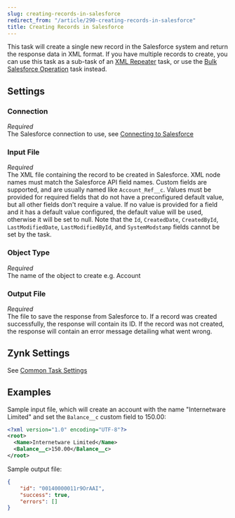 ```yaml
---
slug: creating-records-in-salesforce
redirect_from: "/article/290-creating-records-in-salesforce"
title: Creating Records in Salesforce
---
```



This task will create a single new record in the Salesforce system and return the response data in XML format. If you have multiple records to create, you can use this task as a sub-task of an [XML Repeater](357-xml-repeater) task, or use the [Bulk Salesforce Operation](289-bulk-salesforce-operation) task instead.


## Settings

### Connection 
_Required_  
The Salesforce connection to use, see [Connecting to Salesforce](connecting-to-salesforce)

### Input File
_Required_  
The XML file containing the record to be created in Salesforce. XML node names must match the Salesforce API field names. Custom fields are supported, and are usually named like `Account_Ref__c`. Values must be provided for required fields that do not have a preconfigured default value, but all other fields don't require a value. If no value is provided for a field and it has a default value configured, the default value will be used, otherwise it will be set to null. Note that the `Id`, `CreatedDate`, `CreatedById`, `LastModifiedDate`, `LastModifiedById`, and `SystemModstamp` fields cannot be set by the task.

### Object Type
_Required_  
The name of the object to create e.g. Account

### Output File
_Required_  
The file to save the response from Salesforce to. If a record was created successfully, the response will contain its ID. If the record was not created, the response will contain an error message detailing what went wrong.

## Zynk Settings
See [Common Task Settings](common-task-settings)


## Examples


Sample input file, which will create an account with the name "Internetware Limited" and set the `Balance__c` custom field to 150.00:

```xml
<?xml version="1.0" encoding="UTF-8"?>
<root>
  <Name>Internetware Limited</Name>
  <Balance__c>150.00</Balance__c>
</root>
```

Sample output file:

```json
{
    "id": "00140000011r9OrAAI",
    "success": true,
    "errors": []
}
```